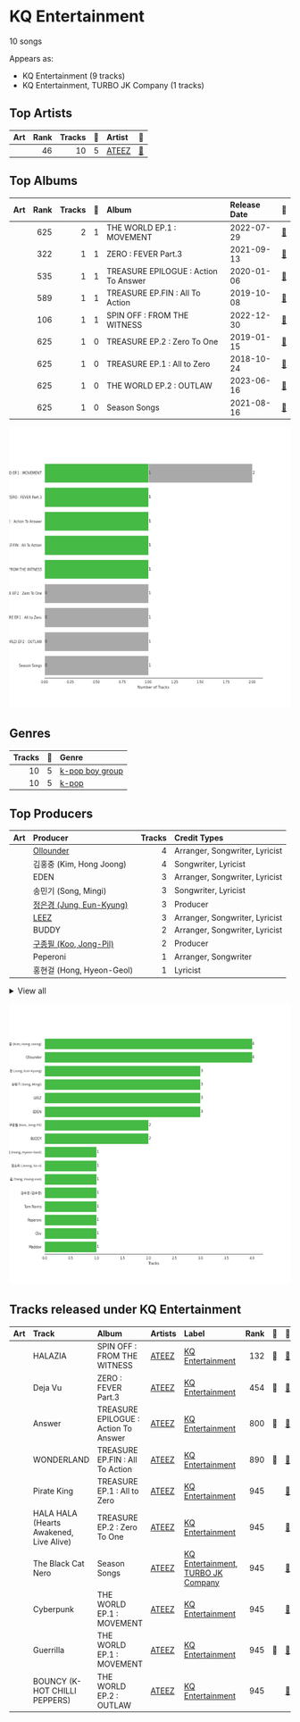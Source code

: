 # KQ Entertainment

10 songs

Appears as:
- KQ Entertainment (9 tracks)
- KQ Entertainment, TURBO JK Company (1 tracks)

## Top Artists

| Art | Rank | Tracks | 💚 | Artist | 🔗 |
|:---|---:|---:|---:|:---|:---|
| <img src="https://i.scdn.co/image/ab6761610000e5ebf8ae485831cf4c3a568dc313" alt="" width="50" /> | 46 | 10 | 5 | [ATEEZ](../../artists/ateez/overview.md) | [🔗](https://open.spotify.com/artist/68KmkJeZGfwe1OUaivBa2L) |



## Top Albums

| Art | Rank | Tracks | 💚 | Album | Release Date | 🔗 |
|:---|---:|---:|---:|:---|:---|:---|
| <img src="https://i.scdn.co/image/ab67616d0000b27349ae714ee0bf50ca0838ed0f" alt="" width="50" /> | 625 | 2 | 1 | THE WORLD EP.1 : MOVEMENT | 2022-07-29 | [🔗](https://open.spotify.com/album/3fgDrbflffzvV3H3plG9e6) |
| <img src="https://i.scdn.co/image/ab67616d0000b2733714e924e5570c4d2df97e09" alt="" width="50" /> | 322 | 1 | 1 | ZERO : FEVER Part.3 | 2021-09-13 | [🔗](https://open.spotify.com/album/5ozaWoYQScjFzGODcJmy3G) |
| <img src="https://i.scdn.co/image/ab67616d0000b273be3a0f924ad08d95b4e25d9f" alt="" width="50" /> | 535 | 1 | 1 | TREASURE EPILOGUE : Action To Answer | 2020-01-06 | [🔗](https://open.spotify.com/album/3TTkDOcSzRQCvGMT7VmmPE) |
| <img src="https://i.scdn.co/image/ab67616d0000b273decdd40044544f29075673d2" alt="" width="50" /> | 589 | 1 | 1 | TREASURE EP.FIN : All To Action | 2019-10-08 | [🔗](https://open.spotify.com/album/4HGhzqQEY1X6WWZw6MhjlO) |
| <img src="https://i.scdn.co/image/ab67616d0000b2738bc5762a75c18b494803705c" alt="" width="50" /> | 106 | 1 | 1 | SPIN OFF : FROM THE WITNESS | 2022-12-30 | [🔗](https://open.spotify.com/album/0NQQk6vo9LOOwKjZc2iUwm) |
| <img src="https://i.scdn.co/image/ab67616d0000b273aaf833882fd0d8d943b9c0c0" alt="" width="50" /> | 625 | 1 | 0 | TREASURE EP.2 : Zero To One | 2019-01-15 | [🔗](https://open.spotify.com/album/2PQ8cQ8WzAJJkWYT2Ydmhw) |
| <img src="https://i.scdn.co/image/ab67616d0000b2739d3bd435519e703173663770" alt="" width="50" /> | 625 | 1 | 0 | TREASURE EP.1 : All to Zero | 2018-10-24 | [🔗](https://open.spotify.com/album/4ayTucmOGwLd0WrJddrUwx) |
| <img src="https://i.scdn.co/image/ab67616d0000b273ba27e1c8a572e31571a4d589" alt="" width="50" /> | 625 | 1 | 0 | THE WORLD EP.2 : OUTLAW | 2023-06-16 | [🔗](https://open.spotify.com/album/5DxixnuklLg28S7UMeGC9H) |
| <img src="https://i.scdn.co/image/ab67616d0000b273c3e44ef30eacbbe0ec98598c" alt="" width="50" /> | 625 | 1 | 0 | Season Songs | 2021-08-16 | [🔗](https://open.spotify.com/album/7o5jeWeyGW3Nb77WhmVPwJ) |

![Bar chart of top 9 albums](../../images/labels/kq_entertainment/albums.png)

## Genres

| Tracks | 💚 | Genre |
|---:|---:|:---|
| 10 | 5 | [k-pop boy group](../../genres/k-pop_boy_group/overview.md) |
| 10 | 5 | [k-pop](../../genres/k-pop/overview.md) |



## Top Producers

| Art | Producer | Tracks | Credit Types |
|:---|:---|---:|:---|
| | [Ollounder](../../producers/ollounder/overview.md) | 4 | Arranger, Songwriter, Lyricist |
| | 김홍중 (Kim, Hong Joong) | 4 | Songwriter, Lyricist |
| | EDEN | 3 | Arranger, Songwriter, Lyricist |
| | 송민기 (Song, Mingi) | 3 | Songwriter, Lyricist |
| | [정은경 (Jung, Eun-Kyung)](../../producers/정은경_(jung,_eun-kyung)/overview.md) | 3 | Producer |
| | [LEEZ](../../producers/leez/overview.md) | 3 | Arranger, Songwriter, Lyricist |
| | BUDDY | 2 | Arranger, Songwriter, Lyricist |
| | [구종필 (Koo, Jong-Pil)](../../producers/구종필_(koo,_jong-pil)/overview.md) | 2 | Producer |
| | Peperoni | 1 | Arranger, Songwriter |
| | 홍현걸 (Hong, Hyeon-Geol) | 1 | Lyricist |


<details>
<summary>View all</summary>

| Art | Producer | Tracks | Credit Types |
|:---|:---|---:|:---|
| | 김수정 (김수정) | 1 | Producer |
| | Maddox | 1 | Arranger, Lyricist, Songwriter |
| | [양영은 (Yang, Young-eun)](../../producers/양영은_(yang,_young-eun)/overview.md) | 1 | Producer |
| | Tom Norris | 1 | Producer |
| | Oliv | 1 | Arranger, Songwriter |
| | 정소리 (Jeong, So-ri) | 1 | Arranger |

</details>


![Bar chart of top 16 producers](../../images/labels/kq_entertainment/producers.png)
## Tracks released under KQ Entertainment

| Art | Track | Album | Artists | Label | Rank | 💚 | 🔗 |
|:---|:---|:---|:---|:---|---:|:---|:---|
| <img src="https://i.scdn.co/image/ab67616d0000b2738bc5762a75c18b494803705c" alt="" width="50" /> | HALAZIA | SPIN OFF : FROM THE WITNESS | [ATEEZ](../../artists/ateez/overview.md) | [KQ Entertainment](.) | 132 | 💚 | [🔗](https://open.spotify.com/track/5cTnKClHyczcUhFT8MKBZe) |
| <img src="https://i.scdn.co/image/ab67616d0000b2733714e924e5570c4d2df97e09" alt="" width="50" /> | Deja Vu | ZERO : FEVER Part.3 | [ATEEZ](../../artists/ateez/overview.md) | [KQ Entertainment](.) | 454 | 💚 | [🔗](https://open.spotify.com/track/3zmrdOtnOogqLllz26WLZ3) |
| <img src="https://i.scdn.co/image/ab67616d0000b273be3a0f924ad08d95b4e25d9f" alt="" width="50" /> | Answer | TREASURE EPILOGUE : Action To Answer | [ATEEZ](../../artists/ateez/overview.md) | [KQ Entertainment](.) | 800 | 💚 | [🔗](https://open.spotify.com/track/3IdPtyJHB1WVPM4eCiCAKM) |
| <img src="https://i.scdn.co/image/ab67616d0000b273decdd40044544f29075673d2" alt="" width="50" /> | WONDERLAND | TREASURE EP.FIN : All To Action | [ATEEZ](../../artists/ateez/overview.md) | [KQ Entertainment](.) | 890 | 💚 | [🔗](https://open.spotify.com/track/6k67RdkVjTZj79c1cRz7IQ) |
| <img src="https://i.scdn.co/image/ab67616d0000b2739d3bd435519e703173663770" alt="" width="50" /> | Pirate King | TREASURE EP.1 : All to Zero | [ATEEZ](../../artists/ateez/overview.md) | [KQ Entertainment](.) | 945 | | [🔗](https://open.spotify.com/track/5Jl2i6LR3Socm4TYqRzZw3) |
| <img src="https://i.scdn.co/image/ab67616d0000b273aaf833882fd0d8d943b9c0c0" alt="" width="50" /> | HALA HALA (Hearts Awakened, Live Alive) | TREASURE EP.2 : Zero To One | [ATEEZ](../../artists/ateez/overview.md) | [KQ Entertainment](.) | 945 | | [🔗](https://open.spotify.com/track/4v2BLMhWtVvBnZwuoiKxja) |
| <img src="https://i.scdn.co/image/ab67616d0000b273c3e44ef30eacbbe0ec98598c" alt="" width="50" /> | The Black Cat Nero | Season Songs | [ATEEZ](../../artists/ateez/overview.md) | [KQ Entertainment, TURBO JK Company](.) | 945 | | [🔗](https://open.spotify.com/track/5GCkHlq2lxmtSlAhiLpnjq) |
| <img src="https://i.scdn.co/image/ab67616d0000b27349ae714ee0bf50ca0838ed0f" alt="" width="50" /> | Cyberpunk | THE WORLD EP.1 : MOVEMENT | [ATEEZ](../../artists/ateez/overview.md) | [KQ Entertainment](.) | 945 | | [🔗](https://open.spotify.com/track/2Ax4rdLenBhULX7nRbhful) |
| <img src="https://i.scdn.co/image/ab67616d0000b27349ae714ee0bf50ca0838ed0f" alt="" width="50" /> | Guerrilla | THE WORLD EP.1 : MOVEMENT | [ATEEZ](../../artists/ateez/overview.md) | [KQ Entertainment](.) | 945 | 💚 | [🔗](https://open.spotify.com/track/0tYZo2UhV1lrUez5CA0Iyw) |
| <img src="https://i.scdn.co/image/ab67616d0000b273ba27e1c8a572e31571a4d589" alt="" width="50" /> | BOUNCY (K-HOT CHILLI PEPPERS) | THE WORLD EP.2 : OUTLAW | [ATEEZ](../../artists/ateez/overview.md) | [KQ Entertainment](.) | 945 | | [🔗](https://open.spotify.com/track/5KyOUICJIvO0z71MBdPGiX) |
